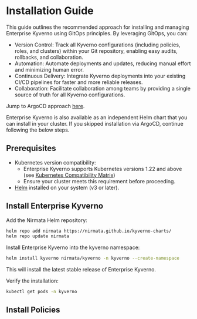# Installation Guide
This guide outlines the recommended approach for installing and managing Enterprise Kyverno using GitOps principles. By leveraging GitOps, you can:

* Version Control: Track all Kyverno configurations (including policies, roles, and clusters) within your Git repository, enabling easy audits, rollbacks, and collaboration.
* Automation: Automate deployments and updates, reducing manual effort and minimizing human error.
* Continuous Delivery: Integrate Kyverno deployments into your existing CI/CD pipelines for faster and more reliable releases.
* Collaboration: Facilitate collaboration among teams by providing a single source of truth for all Kyverno configurations.

Jump to ArgoCD approach [here](./argocd/README.md).

Enterprise Kyverno is also available as an independent Helm chart that you can install in your cluster. If you skipped installation via ArgoCD, continue following the below steps.

## Prerequisites
* Kubernetes version compatibility:
  * Enterprise Kyverno supports Kubernetes versions 1.22 and above (see [Kubernetes Compatibility Matrix](https://docs.nirmata.io/docs/n4k/release-compatibility-matrix/))
  * Ensure your cluster meets this requirement before proceeding.
* [Helm](https://helm.sh/) installed on your system (v3 or later).

## Install Enterprise Kyverno
Add the Nirmata Helm repository:
```bash
helm repo add nirmata https://nirmata.github.io/kyverno-charts/
helm repo update nirmata
```

Install Enterprise Kyverno into the kyverno namespace:
```bash
helm install kyverno nirmata/kyverno -n kyverno --create-namespace
```
This will install the latest stable release of Enterprise Kyverno.

Verify the installation:
```bash
kubectl get pods -n kyverno
```

## Install Policies


